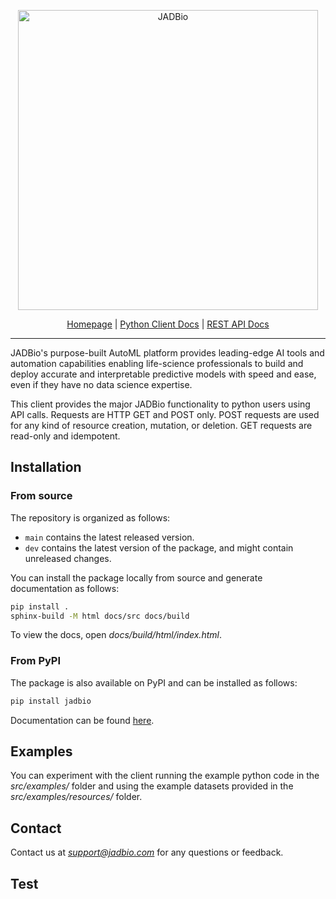 <p align="center">
    <a href="https://jadbio.com/">
        <img alt="JADBio" src="https://www.jadbio.com/jadbio/wp-content/uploads/github_logo/full_logo_rgb.svg" width="480">
    </a>
</p>

<p align="center">
    <a href="https://jadbio.com">Homepage</a> |
    <a href="https://pythonclient.docs.jadbio.com/">Python Client Docs</a> |
    <a href="https://support.jadbio.com/api/getting-started/general-approach/">REST API Docs</a>
</p>

***

JADBio's purpose-built AutoML platform provides leading-edge AI tools and automation capabilities enabling life-science 
professionals to build and deploy accurate and interpretable predictive models with speed and ease, even if they have no
data science expertise.

This client provides the major JADBio functionality to python users using API calls. Requests are HTTP GET and POST
only. POST requests are used for any kind of resource creation, mutation, or deletion. GET requests are read-only and
idempotent.

## Installation

### From source

The repository is organized as follows:

- ``main`` contains the latest released version.
- ``dev`` contains the latest version of the package, and might contain unreleased changes.

You can install the package locally from source and generate documentation as follows:

```bash
pip install .
sphinx-build -M html docs/src docs/build
```

To view the docs, open *docs/build/html/index.html*.

### From PyPI

The package is also available on PyPI and can be installed as follows:

```bash
pip install jadbio
```

Documentation can be found [here](https://pythonclient.docs.jadbio.com/).

## Examples

You can experiment with the client running the example python code in the *src/examples/* folder and using the example 
datasets provided in the *src/examples/resources/* folder.

## Contact

Contact us at *support@jadbio.com* for any questions or feedback.

## Test
